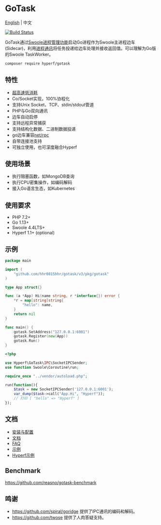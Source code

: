 # GoTask

[English](./README.md) | 中文

[![Build Status](https://travis-ci.org/hyperf/gotask.svg?branch=master)](https://travis-ci.org/hyperf/gotask)

GoTask通过[Swoole进程管理功能](https://wiki.swoole.com/#/process)启动Go进程作为Swoole主进程边车(Sidecar)，利用[进程通讯](https://wiki.swoole.com/#/learn?id=%e4%bb%80%e4%b9%88%e6%98%afipc)将任务投递给边车处理并接收返回值。可以理解为Go版的Swoole TaskWorker。

```bash
composer require hyperf/gotask
```

## 特性

* [超高速低消耗](https://github.com/reasno/gotask-benchmark)
* Co/Socket实现，100%协程化
* 支持Unix Socket、TCP、stdin/stdout管道
* PHP与Go双向通讯
* 边车自动启停
* 支持远程异常捕获
* 支持结构化数据、二进制数据投递
* go边车兼容[net/rpc](https://cloud.tencent.com/developer/section/1143675)
* 自带连接池支持
* 可独立使用，也可深度融合Hyperf

## 使用场景
* 执行阻塞函数，如MongoDB查询
* 执行CPU密集操作，如编码解码
* 接入Go语言生态，如Kubernetes

## 使用要求

* PHP 7.2+
* Go 1.13+
* Swoole 4.4LTS+
* Hyperf 1.1+ (optional)

## 示例

```go
package main

import (
	"github.com/hhr0815hhr/gotask/v3/pkg/gotask"
)

type App struct{}

func (a *App) Hi(name string, r *interface{}) error {
	*r = map[string]string{
		"hello": name,
	}
	return nil
}

func main() {
	gotask.SetAddress("127.0.0.1:6001")
	gotask.Register(new(App))
	gotask.Run()
}
```

```php
<?php

use Hyperf\GoTask\IPC\SocketIPCSender;
use function Swoole\Coroutine\run;

require_once "../vendor/autoload.php";

run(function(){
    $task = new SocketIPCSender('127.0.0.1:6001');
    var_dump($task->call("App.Hi", "Hyperf"));
    // 打印 [ "hello" => "Hyperf" ]
});

```

## 文档
* [安装与配置](https://github.com/Hyperf/gotask/wiki/Installation-&-Configuration)
* [文档](https://github.com/Hyperf/gotask/wiki/Documentation)
* [FAQ](https://github.com/Hyperf/gotask/wiki/FAQ)
* [示例](https://github.com/Hyperf/gotask/tree/master/example)
* [Hyperf示例](https://github.com/Hyperf/gotask-benchmark/blob/master/app/Controller/IndexController.php)

## Benchmark

https://github.com/reasno/gotask-benchmark

## 鸣谢
* https://github.com/spiral/goridge 提供了IPC通讯的编码和解码。
* https://github.com/twose 提供了人肉答疑支持。



